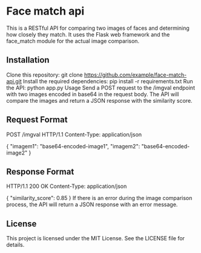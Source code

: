 # Face match api

This is a RESTful API for comparing two images of faces and determining how closely they match. It uses the Flask web framework and the face_match module for the actual image comparison.

## Installation
Clone this repository: git clone https://github.com/example/face-match-api.git
Install the required dependencies: pip install -r requirements.txt
Run the API: python app.py
Usage
Send a POST request to the /imgval endpoint with two images encoded in base64 in the request body. The API will compare the images and return a JSON response with the similarity score.

## Request Format
POST /imgval HTTP/1.1
Content-Type: application/json

{
    "imagem1": "base64-encoded-image1",
    "imagem2": "base64-encoded-image2"
}

## Response Format
HTTP/1.1 200 OK
Content-Type: application/json

{
    "similarity_score": 0.85
}
If there is an error during the image comparison process, the API will return a JSON response with an error message.

## License
This project is licensed under the MIT License. See the LICENSE file for details.
